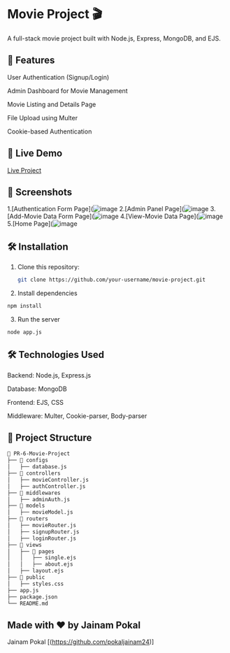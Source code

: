 
# Movie Project 🎬

A full-stack movie project built with Node.js, Express, MongoDB, and EJS.

## 📌 Features

User Authentication (Signup/Login)

Admin Dashboard for Movie Management

Movie Listing and Details Page

File Upload using Multer

Cookie-based Authentication

## 🚀 Live Demo
[Live Project](https://pr-6-movie-project.onrender.com) <!-- Replace with actual hosted link -->

## 📸 Screenshots
1.[Authentication Form Page](![image](https://github.com/user-attachments/assets/ad8e6ecd-5087-414d-88c2-f63fdef7e4d0) <!-- Add screenshots in a 'screenshots' folder -->
2.[Admin Panel Page](![image](https://github.com/user-attachments/assets/0fb6d67d-a7ea-4449-8035-46ba243fdc4d) <!-- Add screenshots in a 'screenshots' folder -->
3.[Add-Movie Data Form Page](![image](https://github.com/user-attachments/assets/22f5b106-bb62-47cf-b131-e18b6a5ef99b) <!-- Add screenshots in a 'screenshots' folder -->
4.[View-Movie Data Page](![image](https://github.com/user-attachments/assets/e883f859-bec8-46e4-b341-b1ce266ab6cf) <!-- Add screenshots in a 'screenshots' folder -->
5.[Home Page](![image](https://github.com/user-attachments/assets/c9604804-9918-4cbb-9727-5dc5dec56cef) <!-- Add screenshots in a 'screenshots' folder -->

## 🛠️ Installation
1. Clone this repository:
   ```sh
   git clone https://github.com/your-username/movie-project.git
   ```
2. Install dependencies
  ```sh
  npm install
  ```
3. Run the server
  ```sh
  node app.js
  ```

## 🛠 Technologies Used

Backend: Node.js, Express.js

Database: MongoDB

Frontend: EJS, CSS

Middleware: Multer, Cookie-parser, Body-parser

## 📂 Project Structure

```sh
📁 PR-6-Movie-Project
├── 📂 configs
│   ├── database.js
├── 📂 controllers
│   ├── movieController.js
│   ├── authController.js
├── 📂 middlewares
│   ├── adminAuth.js
├── 📂 models
│   ├── movieModel.js
├── 📂 routers
│   ├── movieRouter.js
│   ├── signupRouter.js
│   ├── loginRouter.js
├── 📂 views
│   ├── 📂 pages
│   │   ├── single.ejs
│   │   ├── about.ejs
│   ├── layout.ejs
├── 📂 public
│   ├── styles.css
├── app.js
├── package.json
└── README.md
```

## Made with ❤️ by Jainam Pokal

Jainam Pokal [(https://github.com/pokaljainam24)]
